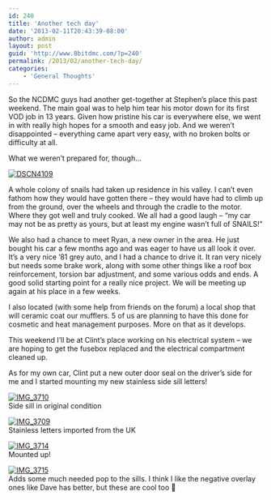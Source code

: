 ```yaml
---
id: 240
title: 'Another tech day'
date: '2013-02-11T20:43:39-08:00'
author: admin
layout: post
guid: 'http://www.8bitdmc.com/?p=240'
permalink: /2013/02/another-tech-day/
categories:
    - 'General Thoughts'
---
```


So the NCDMC guys had another get-together at Stephen’s place this past weekend. The main goal was to help him tear his motor down for its first VOD job in 13 years. Given how pristine his car is everywhere else, we went in with really high hopes for a smooth and easy job. And we weren’t disappointed – everything came apart very easy, with no broken bolts or difficulty at all.

What we weren’t prepared for, though…

[![DSCN4109](https://www.8bitdmc.com/wp-content/uploads/2013/02/DSCN4109-300x224.jpg)](https://www.8bitdmc.com/wp-content/uploads/2013/02/DSCN4109.jpg)

A whole colony of snails had taken up residence in his valley. I can’t even fathom how they would have gotten there – they would have had to climb up from the ground, over the wheels and through the cradle to the motor. Where they got well and truly cooked. We all had a good laugh – “my car may not be as pretty as yours, but at least my engine wasn’t full of SNAILS!”

We also had a chance to meet Ryan, a new owner in the area. He just bought his car a few months ago and was eager to have us all look it over. It’s a very nice ’81 grey auto, and I had a chance to drive it. It ran very nicely but needs some brake work, along with some other things like a roof box reinforcement, torsion bar adjustment, and some various odds and ends. A good solid starting point for a really nice project. We will be meeting up again at his place in a few weeks.

I also located (with some help from friends on the forum) a local shop that will ceramic coat our mufflers. 5 of us are planning to have this done for cosmetic and heat management purposes. More on that as it develops.

This weekend I’ll be at Clint’s place working on his electrical system – we are hoping to get the fusebox replaced and the electrical compartment cleaned up.

As for my own car, Clint put a new outer door seal on the driver’s side for me and I started mounting my new stainless side sill letters!

[![IMG_3710](https://www.8bitdmc.com/wp-content/uploads/2013/02/IMG_3710-300x225.jpg)](https://www.8bitdmc.com/wp-content/uploads/2013/02/IMG_3710.jpg)  
Side sill in original condition

[![IMG_3709](https://www.8bitdmc.com/wp-content/uploads/2013/02/IMG_3709-300x225.jpg)](https://www.8bitdmc.com/wp-content/uploads/2013/02/IMG_3709.jpg)  
Stainless letters imported from the UK

[![IMG_3714](https://www.8bitdmc.com/wp-content/uploads/2013/02/IMG_3714-300x225.jpg)](https://www.8bitdmc.com/wp-content/uploads/2013/02/IMG_3714.jpg)  
Mounted up!

[![IMG_3715](https://www.8bitdmc.com/wp-content/uploads/2013/02/IMG_3715-300x225.jpg)](https://www.8bitdmc.com/wp-content/uploads/2013/02/IMG_3715.jpg)  
Adds some much needed pop to the sills. I think I like the negative overlay ones like Dave has better, but these are cool too 🙂